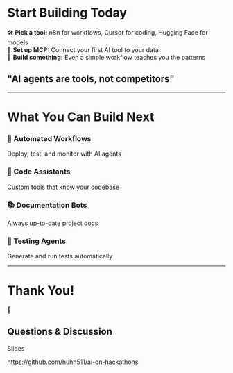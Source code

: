 # Start Building Today

<div class="bg-cyan-100 bg-opacity-20 p-8 rounded-lg mb-8">
  <div class="text-lg space-y-4">
    <div>🛠️ <strong>Pick a tool:</strong> n8n for workflows, Cursor for coding, Hugging Face for models</div>
    <div>🔌 <strong>Set up MCP:</strong> Connect your first AI tool to your data</div>
    <div>🚀 <strong>Build something:</strong> Even a simple workflow teaches you the patterns</div>
  </div>
</div>

<div class="text-center bg-orange-100 bg-opacity-20 p-6 rounded-lg">
  <h2 class="text-orange-400 text-2xl mb-4">"AI agents are tools, not competitors"</h2>
</div>

---

# What You Can Build Next

<div class="grid grid-cols-2 gap-6">
  <div class="bg-green-100 bg-opacity-20 p-6 rounded-lg">
    <h3 class="text-green-400 text-xl mb-3">🔄 Automated Workflows</h3>
    <p>Deploy, test, and monitor with AI agents</p>
  </div>

  <div class="bg-green-100 bg-opacity-20 p-6 rounded-lg">
    <h3 class="text-green-400 text-xl mb-3">🤖 Code Assistants</h3>
    <p>Custom tools that know your codebase</p>
  </div>

  <div class="bg-green-100 bg-opacity-20 p-6 rounded-lg">
    <h3 class="text-green-400 text-xl mb-3">📚 Documentation Bots</h3>
    <p>Always up-to-date project docs</p>
  </div>

  <div class="bg-green-100 bg-opacity-20 p-6 rounded-lg">
    <h3 class="text-green-400 text-xl mb-3">🧪 Testing Agents</h3>
    <p>Generate and run tests automatically</p>
  </div>
</div>

---

# Thank You!

<div class="text-center">
  <div class="text-6xl mb-8">🙏</div>

  <h2 class="text-cyan-400 text-3xl mb-8">Questions & Discussion</h2>

  <div class="bg-gray-100 bg-opacity-20 p-6 rounded-lg inline-block">
    <p class="mb-2">Slides</p>
    <a href="https://https://github.com/huhn511/ai-on-hackathons" class="mb-2">https://github.com/huhn511/ai-on-hackathons</a>
  </div>
</div>
